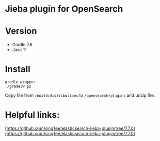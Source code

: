 # Jieba plugin for OpenSearch

# Version
- Gradle 7.6
- Java 11

# Install
```
gradle wrapper
./gradelw pz
```
Copy file from `/build/distributions` to `/opensearch/plugins` and unzip file.

# Helpful links:
[https://github.com/sing1ee/elasticsearch-jieba-plugin/tree/7.7.0](https://github.com/sing1ee/elasticsearch-jieba-plugin/tree/7.7.0)
